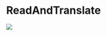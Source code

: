 # ReadAndTranslate
<img src="https://github.com/pirati02/ReadAndTranslate/blob/master/app/src/main/res/drawable/readandtranslat.gif"/>

